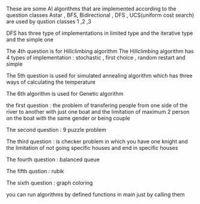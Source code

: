 These are some AI algorithms that are implemented according to the question classes 
Astar , BFS, Bidirectional , DFS , UCS(uniform cost search) are used by qustion classes 1 ,2 ,3

DFS has three type of implementations in limited type and the iterative type and the simple one 

The 4th question is for Hillclimbing algorithm 
The Hillclimbing algorithm has 4 types of implementation : stochastic , first choice , random restart and simple

The 5th question is used for simulated annealing algorithm which has three ways of calculating the temperature

The 6th algorithm is used for Genetic algorithm 

the first question :
the problem of transfering people from one side of the river to another with just one boat and the limitation of maximum 2 person on the boat with the same gender or being couple 

The second question :
9 puzzle problem 

The third question :
is checker problem in which you have one knight and the limitation of not going specific houses and end in specific houses

The fourth question :
balanced queue

The fifth qustion :
rubik 

The sixth question :
graph coloring 


you can run algorithms by defined functions in main just by calling them 
